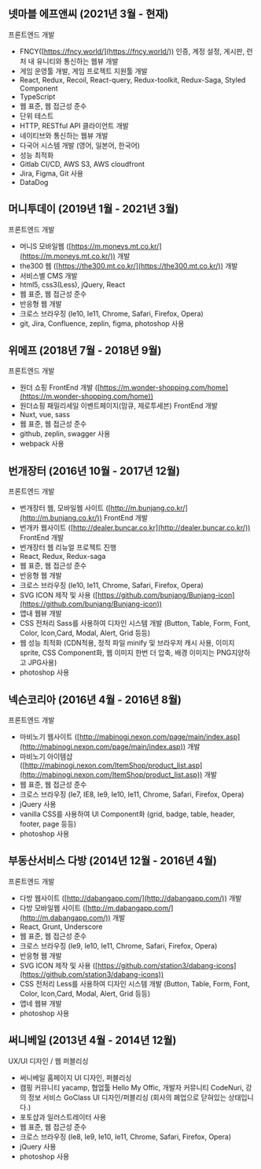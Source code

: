 ## 넷마블 에프앤씨 (2021년 3월 - 현재)

프론트엔드 개발

- FNCY([https://fncy.world/](https://fncy.world/)) 인증, 계정 설정, 게시판, 런처 내 유니티와 통신하는 웹뷰 개발
- 게임 운영툴 개발, 게임 프로젝트 지원툴 개발
- React, Redux, Recoil, React-query, Redux-toolkit, Redux-Saga, Styled Component
- TypeScript
- 웹 표준, 웹 접근성 준수
- 단위 테스트
- HTTP, RESTful API 클라이언트 개발
- 네이티브와 통신하는 웹뷰 개발
- 다국어 시스템 개발 (영어, 일본어, 한국어)
- 성능 최적화
- Gitlab CI/CD, AWS S3, AWS cloudfront
- Jira, Figma, Git 사용
- DataDog

## 머니투데이 (2019년 1월 - 2021년 3월)

프론트엔드 개발

- 머니S 모바일웹 ([https://m.moneys.mt.co.kr/](https://m.moneys.mt.co.kr/)) 개발
- the300 웹 ([https://the300.mt.co.kr/](https://the300.mt.co.kr/)) 개발
- 서비스별 CMS 개발
- html5, css3(Less), jQuery, React
- 웹 표준, 웹 접근성 준수
- 반응형 웹 개발
- 크로스 브라우징 (Ie10, Ie11, Chrome, Safari, Firefox, Opera)
- git, Jira, Confluence, zeplin, figma, photoshop 사용

## 위메프 (2018년 7월 - 2018년 9월)

프론트엔드 개발

- 원더 쇼핑 FrontEnd 개발 ([https://m.wonder-shopping.com/home](https://m.wonder-shopping.com/home))
- 원더쇼핑 패밀리세일 이벤트페이지(맘큐, 제로투세븐) FrontEnd 개발
- Nuxt, vue, sass
- 웹 표준, 웹 접근성 준수
- github, zeplin, swagger 사용
- webpack 사용

## 번개장터 (2016년 10월 - 2017년 12월)

프론트엔드 개발

- 번개장터 웹, 모바일웹 사이트 ([http://m.bunjang.co.kr/](http://m.bunjang.co.kr/)) FrontEnd 개발
- 번개카 웹사이트 ([http://dealer.buncar.co.kr](http://dealer.buncar.co.kr/)) FrontEnd 개발
- 번개장터 웹 리뉴얼 프로젝트 진행
- React, Redux, Redux-saga
- 웹 표준, 웹 접근성 준수
- 반응형 웹 개발
- 크로스 브라우징 (Ie10, Ie11, Chrome, Safari, Firefox, Opera)
- SVG ICON 제작 및 사용 ([https://github.com/bunjang/Bunjang-icon](https://github.com/bunjang/Bunjang-icon))
- 앱내 웹뷰 개발
- CSS 전처리 Sass를 사용하여 디자인 시스템 개발 (Button, Table, Form, Font, Color, Icon,Card, Modal, Alert, Grid 등등)
- 웹 성능 최적화 (CDN적용, 정적 파일 minify 및 브라우저 캐시 사용, 이미지 sprite, CSS Component화, 웹 이미지 한번 더 압축, 배경 이미지는 PNG지양하고 JPG사용)
- photoshop 사용

## 넥슨코리아 (2016년 4월 - 2016년 8월)

프론트엔드 개발

- 마비노기 웹사이트 ([http://mabinogi.nexon.com/page/main/index.asp](http://mabinogi.nexon.com/page/main/index.asp)) 개발
- 마비노기 아이템샵 ([http://mabinogi.nexon.com/ItemShop/product_list.asp](http://mabinogi.nexon.com/ItemShop/product_list.asp)) 개발
- 웹 표준, 웹 접근성 준수
- 크로스 브라우징 (Ie7, IE8, Ie9, Ie10, Ie11, Chrome, Safari, Firefox, Opera)
- jQuery 사용
- vanilla CSS를 사용하여 UI Component화 (grid, badge, table, header, footer, page 등등)
- photoshop 사용

## 부동산서비스 다방 (2014년 12월 - 2016년 4월)

프론트엔드 개발

- 다방 웹사이트 ([http://dabangapp.com/](http://dabangapp.com/)) 개발
- 다방 모바일웹 사이트 ([http://m.dabangapp.com/](http://m.dabangapp.com/)) 개발
- React, Grunt, Underscore
- 웹 표준, 웹 접근성 준수
- 크로스 브라우징 (Ie9, Ie10, Ie11, Chrome, Safari, Firefox, Opera)
- 반응형 웹 개발
- SVG ICON 제작 및 사용 ([https://github.com/station3/dabang-icons](https://github.com/station3/dabang-icons))
- CSS 전처리 Less를 사용하여 디자인 시스템 개발 (Button, Table, Form, Font, Color, Icon,Card, Modal, Alert, Grid 등등)
- 앱네 웹뷰 개발
- photoshop 사용

## 써니베일 (2013년 4월 - 2014년 12월)

UX/UI 디자인 / 웹 퍼블리싱

- 써니베일 홈페이지 UI 디자인, 퍼블리싱
- 캠핑 커뮤니티 yacamp, 협업툴 Hello My Offic, 개발자 커뮤니티 CodeNuri, 강의 정보 서비스 GoClass UI 디자인/퍼블리싱 (회사의 폐업으로 닫혀있는 상태입니다.)
- 포토샵과 일러스트레이터 사용
- 웹 표준, 웹 접근성 준수
- 크로스 브라우징 (Ie8, Ie9, Ie10, Ie11, Chrome, Safari, Firefox, Opera)
- jQuery 사용
- photoshop 사용

